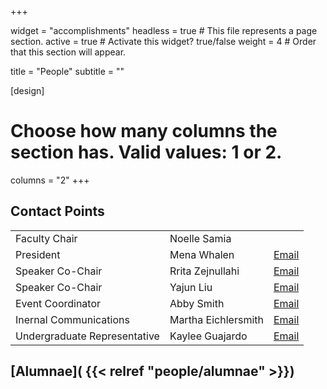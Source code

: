 +++

widget = "accomplishments"
headless = true  # This file represents a page section.
active = true  # Activate this widget? true/false
weight = 4  # Order that this section will appear.

title = "People"
subtitle = ""

[design]
  # Choose how many columns the section has. Valid values: 1 or 2.
  columns = "2"
+++

## Contact Points  

<!-- html table generated in R 3.6.1 by xtable 1.8-4 package -->
<!-- Sun Mar 15 12:36:02 2020 -->
<table >
  <tr> <td> Faculty Chair </td> <td> Noelle Samia </td> <td>  </td> </tr>
  <tr> <td> President </td> <td> Mena Whalen </td> <td> <a href='mailto:mcwhalen@u.northwestern.edu'>Email</a> </td> </tr>
  <tr> <td> Speaker Co-Chair </td> <td> Rrita Zejnullahi </td> <td> <a href='mailto:RritaZejnullahi2020@u.northwestern.edu'>Email</a> </td> </tr>
  <tr> <td> Speaker Co-Chair </td> <td> Yajun Liu </td> <td> <a href='mailto:YajunLiu2022@u.northwestern.edu'>Email</a> </td> </tr>
  <tr> <td> Event Coordinator </td> <td> Abby Smith </td> <td> <a href='mailto:als1@u.northwestern.edu'>Email</a> </td> </tr>
  <tr> <td> Inernal Communications </td> <td> Martha Eichlersmith </td> <td> <a href='mailto:mareichler@u.northwestern.edu'>Email</a> </td> </tr>
  <tr> <td> Undergraduate Representative </td> <td> Kaylee Guajardo </td> <td> <a href='mailto:kayleeguajardo2020@u.northwestern.edu'>Email</a> </td> </tr>
   </table>


## [Alumnae]( {{< relref "people/alumnae" >}})

